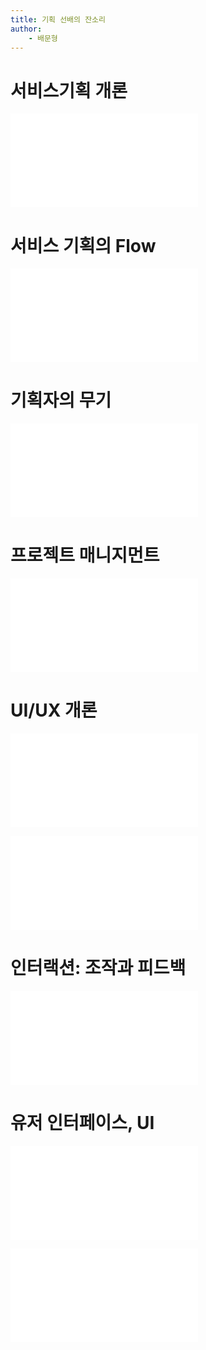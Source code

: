 ```yaml
---
title: 기획 선배의 잔소리
author:
	- 배문형
---
```


# 서비스기획 개론

![](서비스기획%20개론.md)

# 서비스 기획의 Flow

![](서비스기획%20Flow.md)

# 기획자의 무기

![](기획자의%20무기.md)

# 프로젝트 매니지먼트

![](프로젝트%20매니지먼트.md)

# UI/UX 개론

![](소프트웨어%20분류.md)

![](UI-UX%20개론.md)

# 인터랙션: 조작과 피드백

![](조작-인터랙션-피드백.md)

# 유저 인터페이스, UI

![](강의/UI%20엘리먼트.md)

![](강의/UI%20기타.md)